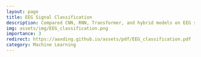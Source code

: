 ```yaml
---
layout: page
title: EEG Signal Classification
description: Compared CNN, RNN, Transformer, and hybrid models on EEG signal analysis while sweeping hyper-parameters, time-bin resolutions, and augmentation.
img: assets/img/EEG_classification.png
importance: 3
redirect: https://aaxding.github.io/assets/pdf/EEG_classification.pdf
category: Machine Learning
---
```

